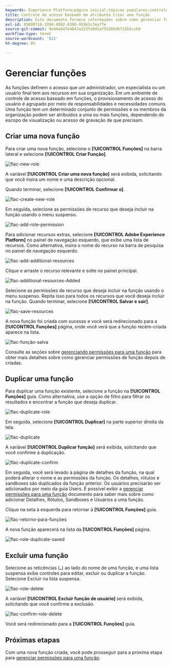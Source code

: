 ```yaml
---
keywords: Experience Platform;página inicial;tópicos populares;controle de acesso;controle de acesso baseado em atributos;ABAC
title: Controle de acesso baseado em atributos Criar uma função
description: Este documento fornece informações sobre como gerenciar funções por meio da interface de Permissões no Adobe Experience Cloud
exl-id: 85699716-339d-4992-8390-95563c7ea7fe
source-git-commit: 9e44e647e4647a323fa9d1af55266d6f32b5ccb9
workflow-type: tm+mt
source-wordcount: '511'
ht-degree: 0%

---
```


# Gerenciar funções

As funções definem o acesso que um administrador, um especialista ou um usuário final tem aos recursos em sua organização. Em um ambiente de controle de acesso baseado em funções, o provisionamento de acesso do usuário é agrupado por meio de responsabilidades e necessidades comuns. Uma função tem um determinado conjunto de permissões e os membros da organização podem ser atribuídos a uma ou mais funções, dependendo do escopo de visualização ou acesso de gravação de que precisam.

## Criar uma nova função

Para criar uma nova função, selecione o **[!UICONTROL Funções]** na barra lateral e selecione **[!UICONTROL Criar Função]**.

![flac-new-role](../../images/flac-ui/flac-new-role.png)

A variável **[!UICONTROL Criar uma nova função]** será exibida, solicitando que você insira um nome e uma descrição opcional.

Quando terminar, selecione **[!UICONTROL Confirmar o]**.

![flac-create-new-role](../../images/flac-ui/flac-create-new-role.png)

Em seguida, selecione as permissões de recurso que deseja incluir na função usando o menu suspenso.

![flac-add-role-permission](../../images/flac-ui/flac-add-role-permission.png)

Para adicionar recursos extras, selecione **[!UICONTROL Adobe Experience Platform]** no painel de navegação esquerdo, que exibe uma lista de recursos. Como alternativa, insira o nome do recurso na barra de pesquisa no painel de navegação esquerdo.

![flac-add-additional-resources](../../images/flac-ui/flac-add-additional-resources.png)

Clique e arraste o recurso relevante e solte no painel principal.

![flac-additional-resources-Added](../../images/flac-ui/flac-additional-resources-added.png)

Selecione as permissões de recurso que deseja incluir na função usando o menu suspenso. Repita isso para todos os recursos que você deseja incluir na função. Quando terminar, selecione **[!UICONTROL Salvar e sair]**.

![flac-save-resources](../../images/flac-ui/flac-save-resources.png)

A nova função foi criada com sucesso e você será redirecionado para a **[!UICONTROL Funções]** página, onde você verá que a função recém-criada aparece na lista.

![flac-função-salva](../../images/flac-ui/flac-role-saved.png)

Consulte as seções sobre [gerenciando permissões para uma função](#manage-permissions-for-a-role) para obter mais detalhes sobre como gerenciar permissões de função depois de criadas.

## Duplicar uma função

Para duplicar uma função existente, selecione a função na **[!UICONTROL Funções]** guia. Como alternativa, use a opção de filtro para filtrar os resultados e encontrar a função que deseja duplicar.

![flac-duplicate-role](../../images/flac-ui/flac-duplicate-role.png)

Em seguida, selecione **[!UICONTROL Duplicar]** na parte superior direita da tela.

![flac-duplicate](../../images/flac-ui/flac-duplicate.png)

A variável **[!UICONTROL Duplicar função]** será exibida, solicitando que você confirme a duplicação.

![flac-duplicate-confirm](../../images/flac-ui/flac-duplicate-confirm.png)

Em seguida, você será levado à página de detalhes da função, na qual poderá alterar o nome e as permissões da função. Os detalhes, rótulos e sandboxes são duplicados da função anterior. Os usuários precisarão ser adicionados por meio da guia Users. É possível exibir a [gerenciar permissões para uma função](permissions.md) documento para saber mais sobre como adicionar Detalhes, Rótulos, Sandboxes e Usuários a uma função.

Clique na seta à esquerda para retornar à **[!UICONTROL Funções]** guia.

![flac-retorno-para-funções](../../images/flac-ui/flac-return-to-roles.png)

A nova função aparecerá na lista da **[!UICONTROL Funções]** página.

![flac-role-duplicate-saved](../../images/flac-ui/flac-role-duplicate-saved.png)

## Excluir uma função

Selecione as reticências (`…`) ao lado do nome de uma função, e uma lista suspensa exibe controles para editar, excluir ou duplicar a função. Selecione Excluir na lista suspensa.

![flac-role-delete](../../images/flac-ui/flac-role-delete.png)

A variável **[!UICONTROL Excluir função de usuário]** será exibida, solicitando que você confirme a exclusão.

![flac-confirm-role-delete](../../images/flac-ui/flac-confirm-role-delete.png)

Você será redirecionado para a **[!UICONTROL Funções]** guia.

## Próximas etapas

Com uma nova função criada, você pode prosseguir para a próxima etapa para [gerenciar permissões para uma função](permissions.md).
